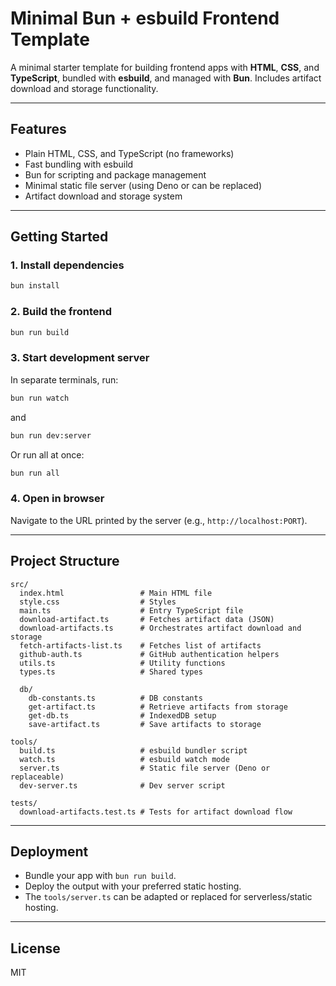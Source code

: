 # Minimal Bun + esbuild Frontend Template

A minimal starter template for building frontend apps with **HTML**, **CSS**, and **TypeScript**, bundled with **esbuild**, and managed with **Bun**. Includes artifact download and storage functionality.

---

## Features

- Plain HTML, CSS, and TypeScript (no frameworks)
- Fast bundling with esbuild
- Bun for scripting and package management
- Minimal static file server (using Deno or can be replaced)
- Artifact download and storage system

---

## Getting Started

### 1. Install dependencies

```bash
bun install
```

### 2. Build the frontend

```bash
bun run build
```

### 3. Start development server

In separate terminals, run:

```bash
bun run watch
```

and

```bash
bun run dev:server
```

Or run all at once:

```bash
bun run all
```

### 4. Open in browser

Navigate to the URL printed by the server (e.g., `http://localhost:PORT`).

---

## Project Structure

```
src/
  index.html                 # Main HTML file
  style.css                  # Styles
  main.ts                    # Entry TypeScript file
  download-artifact.ts       # Fetches artifact data (JSON)
  download-artifacts.ts      # Orchestrates artifact download and storage
  fetch-artifacts-list.ts    # Fetches list of artifacts
  github-auth.ts             # GitHub authentication helpers
  utils.ts                   # Utility functions
  types.ts                   # Shared types

  db/
    db-constants.ts          # DB constants
    get-artifact.ts          # Retrieve artifacts from storage
    get-db.ts                # IndexedDB setup
    save-artifact.ts         # Save artifacts to storage

tools/
  build.ts                   # esbuild bundler script
  watch.ts                   # esbuild watch mode
  server.ts                  # Static file server (Deno or replaceable)
  dev-server.ts              # Dev server script

tests/
  download-artifacts.test.ts # Tests for artifact download flow
```

---

## Deployment

- Bundle your app with `bun run build`.
- Deploy the output with your preferred static hosting.
- The `tools/server.ts` can be adapted or replaced for serverless/static hosting.

---

## License

MIT
